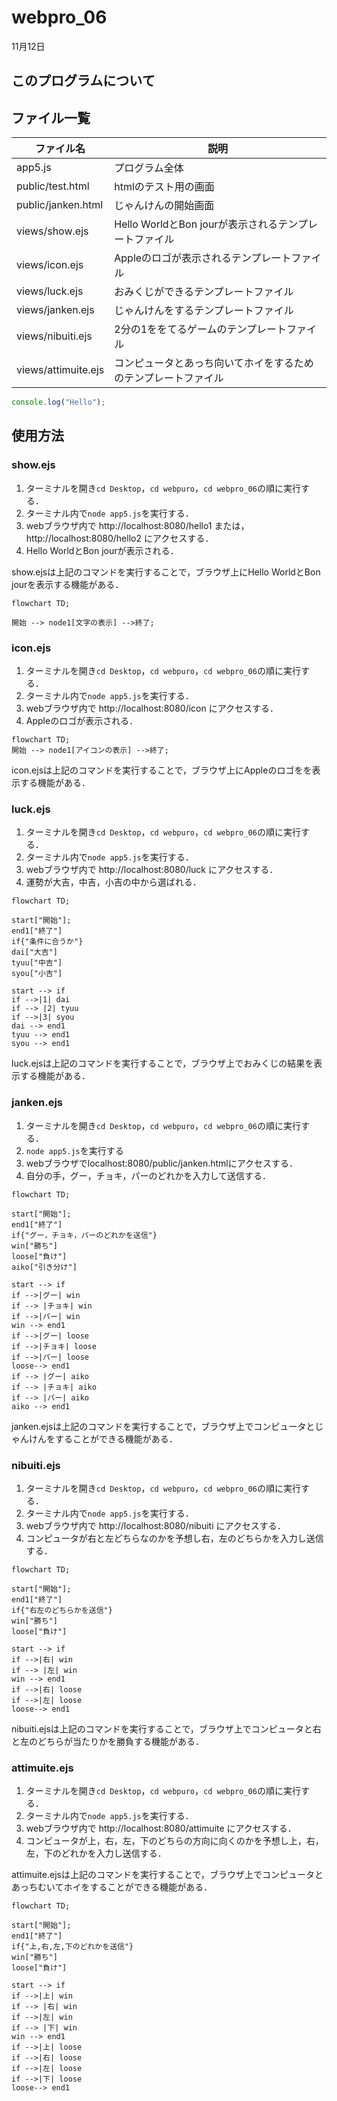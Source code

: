 # webpro_06
11月12日
## このプログラムについて
## ファイル一覧
ファイル名 | 説明
-|-
app5.js | プログラム全体
public/test.html | htmlのテスト用の画面
public/janken.html | じゃんけんの開始画面
views/show.ejs | Hello WorldとBon jourが表示されるテンプレートファイル
views/icon.ejs | Appleのロゴが表示されるテンプレートファイル
views/luck.ejs | おみくじができるテンプレートファイル
views/janken.ejs | じゃんけんをするテンプレートファイル
views/nibuiti.ejs | 2分の1ををてるゲームのテンプレートファイル
views/attimuite.ejs | コンピュータとあっち向いてホイをするためのテンプレートファイル

```javascript
console.log("Hello");
```

## 使用方法
### show.ejs
1. ターミナルを開き```cd Desktop```，```cd webpuro```，```cd webpro_06```の順に実行する．
1. ターミナル内で```node app5.js```を実行する．
1. webブラウザ内で http://localhost:8080/hello1 または，http://localhost:8080/hello2 にアクセスする．
1. Hello WorldとBon jourが表示される．

show.ejsは上記のコマンドを実行することで，ブラウザ上にHello WorldとBon jourを表示する機能がある．

```mermaid
flowchart TD;

開始 --> node1[文字の表示] -->終了;
```

### icon.ejs
1. ターミナルを開き```cd Desktop```，```cd webpuro```，```cd webpro_06```の順に実行する．
1. ターミナル内で```node app5.js```を実行する．
1. webブラウザ内で http://localhost:8080/icon にアクセスする．
1. Appleのロゴが表示される．

```mermaid
flowchart TD;
開始 --> node1[アイコンの表示] -->終了;
```

icon.ejsは上記のコマンドを実行することで，ブラウザ上にAppleのロゴをを表示する機能がある．

### luck.ejs
1. ターミナルを開き```cd Desktop```，```cd webpuro```，```cd webpro_06```の順に実行する．
1. ターミナル内で```node app5.js```を実行する．
1. webブラウザ内で http://localhost:8080/luck にアクセスする．
1. 運勢が大吉，中吉，小吉の中から選ばれる．

```mermaid
flowchart TD;

start["開始"];
end1["終了"]
if{"条件に合うか"}
dai["大吉"]
tyuu["中吉"]
syou["小吉"]

start --> if
if -->|1| dai
if --> |2| tyuu
if -->|3| syou
dai --> end1
tyuu --> end1
syou --> end1
```

luck.ejsは上記のコマンドを実行することで，ブラウザ上でおみくじの結果を表示する機能がある．

### janken.ejs
1.  ターミナルを開き```cd Desktop```，```cd webpuro```，```cd webpro_06```の順に実行する．
1. ```node app5.js```を実行する
1. webブラウザでlocalhost:8080/public/janken.htmlにアクセスする．
1. 自分の手，グー，チョキ，パーのどれかを入力して送信する．

```mermaid
flowchart TD;

start["開始"];
end1["終了"]
if{"グー，チョキ，パーのどれかを送信"}
win["勝ち"]
loose["負け"]
aiko["引き分け"]

start --> if
if -->|グー| win
if --> |チョキ| win
if -->|パー| win
win --> end1
if -->|グー| loose
if -->|チョキ| loose
if -->|パー| loose
loose--> end1
if --> |グー| aiko
if --> |チョキ| aiko
if --> |パー| aiko
aiko --> end1
```

janken.ejsは上記のコマンドを実行することで，ブラウザ上でコンピュータとじゃんけんをすることができる機能がある．

### nibuiti.ejs
1. ターミナルを開き```cd Desktop```，```cd webpuro```，```cd webpro_06```の順に実行する．
1. ターミナル内で```node app5.js```を実行する．
1. webブラウザ内で http://localhost:8080/nibuiti にアクセスする．
1. コンピュータが右と左どちらなのかを予想し右，左のどちらかを入力し送信する．

```mermaid
flowchart TD;

start["開始"];
end1["終了"]
if{"右左のどちらかを送信"}
win["勝ち"]
loose["負け"]

start --> if
if -->|右| win
if --> |左| win
win --> end1
if -->|右| loose
if -->|左| loose
loose--> end1
```

nibuiti.ejsは上記のコマンドを実行することで，ブラウザ上でコンピュータと右と左のどちらが当たりかを勝負する機能がある．

### attimuite.ejs
1. ターミナルを開き```cd Desktop```，```cd webpuro```，```cd webpro_06```の順に実行する．
1. ターミナル内で```node app5.js```を実行する．
1. webブラウザ内で http://localhost:8080/attimuite にアクセスする．
1. コンピュータが上，右，左，下のどちらの方向に向くのかを予想し上，右，左，下のどれかを入力し送信する．

attimuite.ejsは上記のコマンドを実行することで，ブラウザ上でコンピュータとあっちむいてホイをすることができる機能がある．


```mermaid
flowchart TD;

start["開始"];
end1["終了"]
if{"上,右,左,下のどれかを送信"}
win["勝ち"]
loose["負け"]

start --> if
if -->|上| win
if --> |右| win
if -->|左| win
if --> |下| win
win --> end1
if -->|上| loose
if -->|右| loose
if -->|左| loose
if -->|下| loose
loose--> end1
```